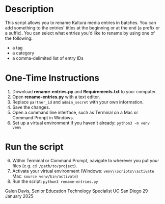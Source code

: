 # Description
This script allows you to rename Kaltura media entries in batches. You can add something to the entries' titles at the beginning or at the end (a prefix or a suffix). You can select what entries you'd like to rename by using one of the following:

- a tag
- a category
- a comma-delimited list of entry IDs

# One-Time Instructions
1. Download **rename-entries.py** and **Requirements.txt** to your computer.
2. Open **rename-entries.py** with a text editor.
3. Replace `partner_id` and `admin_secret` with your own information.
4. Save the changes.
5. Open a command line interface, such as Terminal on a Mac or Command Pronpt in Windows.
6. Set up a virtual environment if you haven't already: `python3 -m venv venv`
# Run the script
6. Within Terminal or Command Prompt, navigate to wherever you put your files (e.g. `cd /path/to/project`).
7. Activate your virtual environment (Windows: `venv\\Scripts\\activate` Mac: `source venv/bin/activate`)
8. Run the script: `python3 rename-entries.py`


Galen Davis, Senior Education Technology Specialist
UC San Diego
29 January 2025
